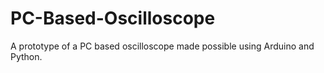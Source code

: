 # PC-Based-Oscilloscope
A prototype of a PC based oscilloscope made possible using Arduino and Python.
